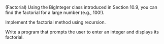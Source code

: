 (Factorial) Using the BigInteger class introduced in Section 10.9, you can find the factorial for a large number (e.g., 100!). 

Implement the factorial method using recursion. 

Write a program that prompts the user to enter an integer and displays its factorial.